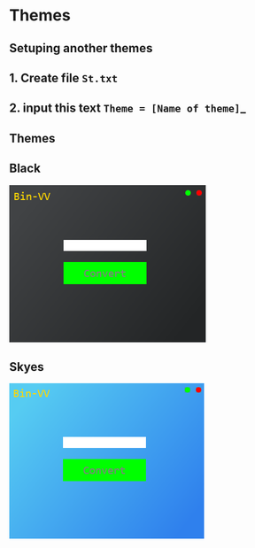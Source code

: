 # Themes

## Setuping another themes

  __1. Create file ```St.txt```__
  ---
  __2. input this text ```Theme = [Name of theme]```___
  ---
## Themes
    
 Black
 ---
![THMBLK](img/ThemeBlack.png)

 Skyes 
 ---

![THMSKYES](img/ThemeSkyes.png)
